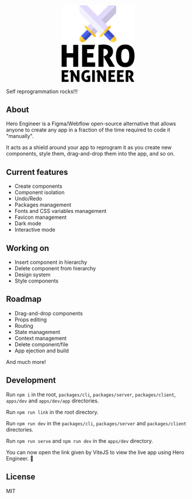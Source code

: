 <p align="center">
  <img src="assets/logo-swords-white-bg.png" width="200">
<p>

Self reprogrammation rocks!!!

## About

Hero Engineer is a Figma/Webflow open-source alternative that allows anyone to create any app in a fraction of the time required to code it "manually".

It acts as a shield around your app to reprogram it as you create new components, style them, drag-and-drop them into the app, and so on.

## Current features

- Create components
- Component isolation
- Undo/Redo
- Packages management
- Fonts and CSS variables management
- Favicon management
- Dark mode
- Interactive mode

## Working on

- Insert component in hierarchy
- Delete component from hierarchy
- Design system
- Style components

## Roadmap

- Drag-and-drop components
- Props editing
- Routing
- State management
- Context management
- Delete component/file
- App ejection and build

And much more!

## Development

Run `npm i` in the root, `packages/cli`, `packages/server`, `packages/client`, `apps/dev` and `apps/dev/app`  directories.

Run `npm run link` in the root directory.

Run `npm run dev` in the `packages/cli`, `packages/server` and `packages/client` directories.

Run `npm run serve` and `npm run dev` in the `apps/dev` directory.

You can now open the link given by ViteJS to view the live app using Hero Engineer. :tada:

## License

MIT
